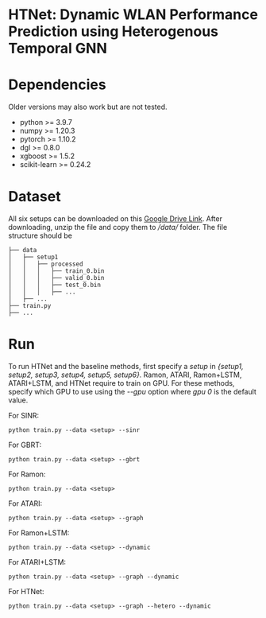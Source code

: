 # HTNet: Dynamic WLAN Performance Prediction using Heterogenous Temporal GNN

# Dependencies

Older versions may also work but are not tested.
* python >= 3.9.7
* numpy >= 1.20.3
* pytorch >= 1.10.2
* dgl >= 0.8.0
* xgboost >= 1.5.2
* scikit-learn >= 0.24.2

# Dataset

All six setups can be downloaded on this [Google Drive Link](https://drive.google.com/file/d/1WYEVhmN4RgpLh2tGQ3A-LBQIKHjIO_q5/view?usp=sharing). After downloading, unzip the file and copy them to */data/* folder. The file structure should be 

```
├── data
│   ├── setup1
│   │   ├── processed
│   │   │   ├── train_0.bin
│   │   │   ├── valid_0.bin
│   │   │   ├── test_0.bin
│   │   │   ├── ...
│   ├── ...
├── train.py
├── ...
```

# Run

To run HTNet and the baseline methods, first specify a *setup* in *{setup1, setup2, setup3, setup4, setup5, setup6}*. Ramon, ATARI, Ramon+LSTM, ATARI+LSTM, and HTNet require to train on GPU. For these methods, specify which GPU to use using the *--gpu* option where *gpu 0* is the default value.

For SINR:
```
python train.py --data <setup> --sinr
```

For GBRT:
```
python train.py --data <setup> --gbrt
```

For Ramon:
```
python train.py --data <setup> 
```

For ATARI:
```
python train.py --data <setup> --graph
```

For Ramon+LSTM:
```
python train.py --data <setup> --dynamic
```

For ATARI+LSTM:
```
python train.py --data <setup> --graph --dynamic
```

For HTNet:
```
python train.py --data <setup> --graph --hetero --dynamic 
```